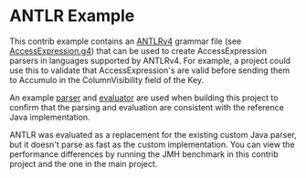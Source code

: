 <!--
    Licensed to the Apache Software Foundation (ASF) under one
    or more contributor license agreements.  See the NOTICE file
    distributed with this work for additional information
    regarding copyright ownership.  The ASF licenses this file
    to you under the Apache License, Version 2.0 (the
    "License"); you may not use this file except in compliance
    with the License.  You may obtain a copy of the License at
      https://www.apache.org/licenses/LICENSE-2.0
    Unless required by applicable law or agreed to in writing,
    software distributed under the License is distributed on an
    "AS IS" BASIS, WITHOUT WARRANTIES OR CONDITIONS OF ANY
    KIND, either express or implied.  See the License for the
    specific language governing permissions and limitations
    under the License.
-->
# ANTLR Example

This contrib example contains an [ANTLRv4](https://www.antlr.org/) grammar file (see [AccessExpression.g4](src/main/antlr4/AccessExpression.g4)) that can be used to create AccessExpression parsers in languages supported by ANTLRv4. For example, a project could use this to validate that AccessExpression's are valid before sending them to Accumulo in the ColumnVisibility field of the Key.

An example [parser](src/test/java/org/apache/accumulo/access/grammar/antlr/AccessExpressionAntlrParser.java) and [evaluator](src/test/java/org/apache/accumulo/access/grammar/antlr/AccessExpressionAntlrEvaluator.java) are used when building this project to confirm that the parsing and evaluation are consistent with the reference Java implementation.

ANTLR was evaluated as a replacement for the existing custom Java parser, but it doesn't parse as fast as the custom implementation. You can view the performance differences by running the JMH benchmark in this contrib project and the one in the main project.
